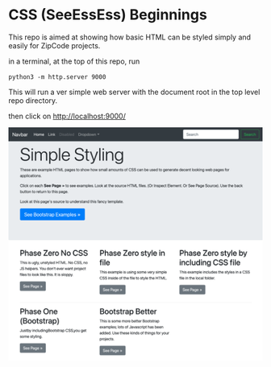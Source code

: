 # CSS (SeeEssEss) Beginnings

This repo is aimed at showing how basic HTML can be styled simply and easily for ZipCode projects.

in a terminal, at the top of this repo, run

```
python3 -m http.server 9000
```

This will run a ver simple web server with the document root in the top level repo directory.

then click on [http://localhost:9000/](http://localhost:9000/)

![What you should see at localhost:9000](./simplestyling.png)
